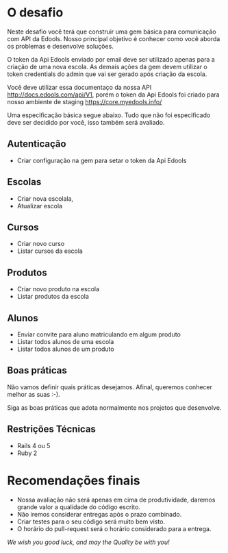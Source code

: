 # O desafio

Neste desafio você terá que construir uma gem básica para comunicação com API da Edools. Nosso principal objetivo é conhecer como você aborda os problemas e desenvolve soluções.

O token da Api Edools enviado por email deve ser utilizado apenas para a criação de uma nova escola. As demais ações da gem devem utilizar o token credentials do admin que vai ser gerado após criação da escola.

Você deve utilizar essa documentaço da nossa API http://docs.edools.com/api/V1, porém o token da Api Edools foi criado para nosso ambiente de staging https://core.myedools.info/

Uma especificação básica segue abaixo. Tudo que não foi especificado deve ser decidido por você, isso também será avaliado.

## Autenticação

- Criar configuração na gem para setar o token da Api Edools

## Escolas

- Criar nova escolala, 
- Atualizar escola

## Cursos

- Criar novo curso
- Listar cursos da escola

## Produtos

- Criar novo produto na escola
- Listar produtos da escola

## Alunos

- Enviar convite para aluno matriculando em algum produto
- Listar todos alunos de uma escola
- Listar todos alunos de um produto

## Boas práticas

Não vamos definir quais práticas desejamos. Afinal, queremos conhecer melhor as suas :-).

Siga as boas práticas que adota normalmente nos projetos que desenvolve.

## Restrições Técnicas

- Rails 4 ou 5
- Ruby 2

# Recomendações finais

- Nossa avaliação não será apenas em cima de produtividade, daremos grande valor a qualidade do código escrito.
- Não iremos considerar entregas após o prazo combinado.
- Criar testes para o seu código será muito bem visto.
- O horário do pull-request será o horário considerado para a entrega.

*We wish you good luck, and may the Quality be with you!*

